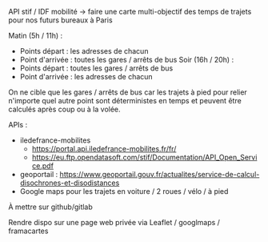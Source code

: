 API stif / IDF mobilité -> faire une carte multi-objectif des temps de trajets pour nos futurs bureaux à Paris

Matin (5h / 11h) :
- Points départ : les adresses de chacun
- Point d'arrivée : toutes les gares / arrêts de bus 
Soir (16h / 20h) :
- Points départ : toutes les gares / arrêts de bus
- Point d'arrivée : les adresses de chacun

On ne cible que les gares / arrêts de bus car les trajets à pied pour relier n'importe quel autre point sont déterministes en temps et peuvent être calculés après coup ou à la volée.

APIs :
- iledefrance-mobilites
    - https://portal.api.iledefrance-mobilites.fr/fr/
    - https://eu.ftp.opendatasoft.com/stif/Documentation/API_Open_Service.pdf
- geoportail : https://www.geoportail.gouv.fr/actualites/service-de-calcul-disochrones-et-disodistances
- Google maps pour les trajets en voiture / 2 roues / vélo / à pied

À mettre sur github/gitlab

Rendre dispo sur une page web privée via Leaflet / googlmaps / framacartes
